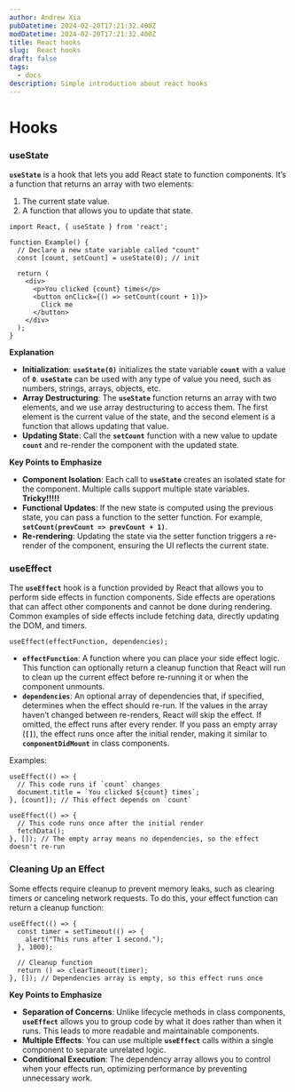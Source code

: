 ```yaml
---
author: Andrew Xia
pubDatetime: 2024-02-20T17:21:32.400Z
modDatetime: 2024-02-20T17:21:32.400Z
title: React hooks
slug:  React hooks
draft: false
tags:
  - docs
description: Simple introduction about react hooks
---
```


# Hooks

### useState

**`useState`** is a hook that lets you add React state to function components. It’s a function that returns an array with two elements:

1. The current state value.
2. A function that allows you to update that state.

```tsx
import React, { useState } from 'react';

function Example() {
  // Declare a new state variable called "count"
  const [count, setCount] = useState(0); // init

  return (
    <div>
      <p>You clicked {count} times</p>
      <button onClick={() => setCount(count + 1)}>
        Click me
      </button>
    </div>
  );
}
```

**Explanation**

- **Initialization**: **`useState(0)`** initializes the state variable **`count`** with a value of **`0`**. **`useState`** can be used with any type of value you need, such as numbers, strings, arrays, objects, etc.
- **Array Destructuring**: The **`useState`** function returns an array with two elements, and we use array destructuring to access them. The first element is the current value of the state, and the second element is a function that allows updating that value.
- **Updating State**: Call the **`setCount`** function with a new value to update **`count`** and re-render the component with the updated state.

**Key Points to Emphasize**

- **Component Isolation**: Each call to **`useState`** creates an isolated state for the component. Multiple calls support multiple state variables. **Tricky!!!!!**
- **Functional Updates**: If the new state is computed using the previous state, you can pass a function to the setter function. For example, **`setCount(prevCount => prevCount + 1)`**.
- **Re-rendering**: Updating the state via the setter function triggers a re-render of the component, ensuring the UI reflects the current state.

### useEffect

The **`useEffect`** hook is a function provided by React that allows you to perform side effects in function components. Side effects are operations that can affect other components and cannot be done during rendering. Common examples of side effects include fetching data, directly updating the DOM, and timers.

```tsx
useEffect(effectFunction, dependencies);
```

- **`effectFunction`**: A function where you can place your side effect logic. This function can optionally return a cleanup function that React will run to clean up the current effect before re-running it or when the component unmounts.
- **`dependencies`**: An optional array of dependencies that, if specified, determines when the effect should re-run. If the values in the array haven’t changed between re-renders, React will skip the effect. If omitted, the effect runs after every render. If you pass an empty array (**`[]`**), the effect runs once after the initial render, making it similar to **`componentDidMount`** in class components.

Examples:

```tsx
useEffect(() => {
  // This code runs if `count` changes
  document.title = `You clicked ${count} times`;
}, [count]); // This effect depends on `count`

useEffect(() => {
  // This code runs once after the initial render
  fetchData();
}, []); // The empty array means no dependencies, so the effect doesn't re-run
```

### **Cleaning Up an Effect**

Some effects require cleanup to prevent memory leaks, such as clearing timers or canceling network requests. To do this, your effect function can return a cleanup function:

```tsx
useEffect(() => {
  const timer = setTimeout(() => {
    alert("This runs after 1 second.");
  }, 1000);

  // Cleanup function
  return () => clearTimeout(timer);
}, []); // Dependencies array is empty, so this effect runs once
```

**Key Points to Emphasize**

- **Separation of Concerns**: Unlike lifecycle methods in class components, **`useEffect`** allows you to group code by what it does rather than when it runs. This leads to more readable and maintainable components.
- **Multiple Effects**: You can use multiple **`useEffect`** calls within a single component to separate unrelated logic.
- **Conditional Execution**: The dependency array allows you to control when your effects run, optimizing performance by preventing unnecessary work.
